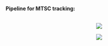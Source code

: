 <b> Pipeline for MTSC tracking: </b>
<br> <br>

<p align="center">
    <img src="https://user-images.githubusercontent.com/36661980/165626314-331bb313-c274-4f03-ab9b-6e100d5c601d.png">
</p>

<p align="center">
    <img src="https://user-images.githubusercontent.com/36661980/165628594-507df2bd-63ce-455e-94c1-2f9f5ccb2ec6.gif">
</p>

